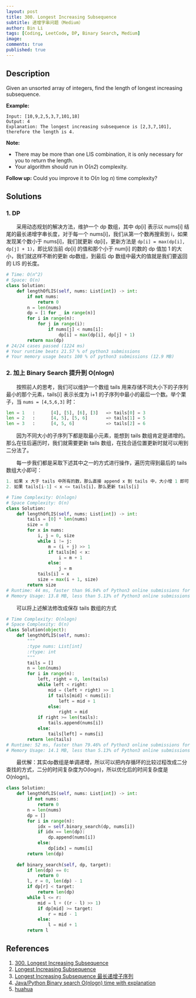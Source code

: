 ```yaml
---
layout: post
title: 300. Longest Increasing Subsequence
subtitle: 递增字串问题（Medium）
author: Bin Li
tags: [Coding, LeetCode, DP, Binary Search, Medium]
image: 
comments: true
published: true
---
```


## Description

Given an unsorted array of integers, find the length of longest increasing subsequence.

**Example:**

```
Input: [10,9,2,5,3,7,101,18]
Output: 4 
Explanation: The longest increasing subsequence is [2,3,7,101], therefore the length is 4. 
```

**Note:**

- There may be more than one LIS combination, it is only necessary for you to return the length.
- Your algorithm should run in O(*n2*) complexity.

**Follow up:** Could you improve it to O(*n* log *n*) time complexity?


## Solutions
### 1. DP
　　采用动态规划的解决方法，维护一个 dp 数组，其中 dp[i] 表示以 nums[i] 结尾的最长递增字串长度，对于每一个 nums[i]，我们从第一个数再搜索到 i，如果发现某个数小于 nums[i]，我们就更新 dp[i]，更新方法是 `dp[i] = max(dp[i], dp[j] + 1)`，即比较当前 dp[i] 的值和那个小于 num[i] 的数的 dp 值加 1 的大小，我们就这样不断的更新 dp数组，到最后 dp 数组中最大的值就是我们要返回的 LIS 的长度。

```python
# Time: O(n^2)
# Space: O(n)
class Solution:
    def lengthOfLIS(self, nums: List[int]) -> int:
        if not nums:
            return 0
        n = len(nums)
        dp = [1 for _ in range(n)]
        for i in range(n):
            for j in range(i):
                if nums[j] < nums[i]:
                    dp[i] = max(dp[i], dp[j] + 1)
        return max(dp)
# 24/24 cases passed (1224 ms)
# Your runtime beats 21.57 % of python3 submissions
# Your memory usage beats 100 % of python3 submissions (12.9 MB)
```

### 2. 加上 Binary Search 提升到 O(nlogn)

　　按照前人的思考，我们可以维护一个数组 tails 用来存储不同大小下的子序列最小的那个元素，tails[i] 表示长度为 i+1 的子序列中最小的最后一个数。举个栗子，当 `nums = [4,5,6,3]` 时：

```python
len = 1   :      [4], [5], [6], [3]   => tails[0] = 3
len = 2   :      [4, 5], [5, 6]       => tails[1] = 5
len = 3   :      [4, 5, 6]            => tails[2] = 6
```

　　因为不同大小的子序列下都是取最小元素，能想到 tails 数组肯定是递增的。那么在往后遍历时，我们就需要更新 tails 数组，在找合适位置更新时就可以用到二分法了。

　　每一步我们都是采取下述其中之一的方式进行操作，遍历完得到最后的 tails 数组大小即可：

```python
1. 如果 x 大于 tails 中所有的数，那么直接 append x 到 tails 中，大小增 1 即可
2. 如果 tails[i-1] < x <= tails[i]，那么更新 tails[i]
```

```python
# Time Complexity: O(nlogn)
# Space Complexity: O(n)
class Solution:
    def lengthOfLIS(self, nums: List[int]) -> int:
        tails = [0] * len(nums)
        size = 0
        for x in nums:
            i, j = 0, size
            while i != j:
                m = (i + j) >> 1
                if tails[m] < x:
                    i = m + 1
                else:
                    j = m
            tails[i] = x
            size = max(i + 1, size)
        return size
# Runtime: 44 ms, faster than 96.94% of Python3 online submissions for Longest Increasing Subsequence.
# Memory Usage: 13.8 MB, less than 5.13% of Python3 online submissions for Longest Increasing Subsequence.
```

　　可以将上述解法修改成保存 tails 数组的方式
```python
# Time Complexity: O(nlogn)
# Space Complexity: O(n)
class Solution(object):
    def lengthOfLIS(self, nums):
        """
        :type nums: List[int]
        :rtype: int
        """
        tails = []
        n = len(nums)
        for i in range(n):
            left, right = 0, len(tails)
            while left < right:
                mid = (left + right) >> 1
                if tails[mid] < nums[i]:
                    left = mid + 1
                else:
                    right = mid
            if right >= len(tails):
                tails.append(nums[i])
            else:
                tails[left] = nums[i]
        return len(tails)
# Runtime: 52 ms, faster than 79.46% of Python3 online submissions for Longest Increasing Subsequence.
# Memory Usage: 14.1 MB, less than 5.13% of Python3 online submissions for Longest Increasing Subsequence.
```

　　最优解：其实dp数组是单调递增，所以可以把内存循环的比较过程改成二分查找的方式，二分的时间复杂度为O(logn)，所以优化后的时间复杂度是O(nlogn)。

```python
class Solution:
    def lengthOfLIS(self, nums: List[int]) -> int:
        if not nums:
            return 0
        n = len(nums)
        dp = []
        for i in range(n):
            idx = self.binary_search(dp, nums[i])
            if idx == len(dp):
                dp.append(nums[i])
            else:
                dp[idx] = nums[i]
        return len(dp)
    
    def binary_search(self, dp, target):
        if len(dp) == 0:
            return 0
        l, r = 0, len(dp) - 1
        if dp[r] < target:
            return len(dp)
        while l <= r:
            mid = l + ((r - l) >> 1)
            if dp[mid] >= target:
                r = mid - 1
            else:
                l = mid + 1
        return l
```
## References
1. [300. Longest Increasing Subsequence](https://leetcode.com/problems/longest-increasing-subsequence/)
2. [Longest Increasing Subsequence ](http://bookshadow.com/weblog/2015/11/03/leetcode-longest-increasing-subsequence/)
3. [Longest Increasing Subsequence 最长递增子序列](https://www.cnblogs.com/grandyang/p/4938187.html)
4. [Java/Python Binary search O(nlogn) time with explanation](https://leetcode.com/problems/longest-increasing-subsequence/discuss/74824/JavaPython-Binary-search-O(nlogn)-time-with-explanation)
5. [huahua](https://www.youtube.com/watch?v=7DKFpWnaxLI)